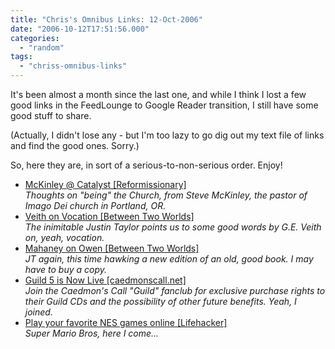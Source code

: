```yaml
---
title: "Chris's Omnibus Links: 12-Oct-2006"
date: "2006-10-12T17:51:56.000"
categories: 
  - "random"
tags: 
  - "chriss-omnibus-links"
---
```


It's been almost a month since the last one, and while I think I lost a few good links in the FeedLounge to Google Reader transition, I still have some good stuff to share.

(Actually, I didn't lose any - but I'm too lazy to go dig out my text file of links and find the good ones. Sorry.)

So, here they are, in sort of a serious-to-non-serious order. Enjoy!

- [McKinley @ Catalyst \[Reformissionary\]](http://www.stevekmccoy.com/reformissionary/2006/10/mckinley_cataly.html)  
    _Thoughts on "being" the Church, from Steve McKinley, the pastor of Imago Dei church in Portland, OR._
- [Veith on Vocation \[Between Two Worlds\]](http://theologica.blogspot.com/2006/10/veith-on-vocation.html)  
    _The inimitable Justin Taylor points us to some good words by G.E. Veith on, yeah, vocation._
- [Mahaney on Owen \[Between Two Worlds\]](http://theologica.blogspot.com/2006/10/mahaney-on-owen.html)  
    _JT again, this time hawking a new edition of an old, good book. I may have to buy a copy._
- [Guild 5 is Now Live \[caedmonscall.net\]](http://caedmonscall.net/2006/10/06/guild-5-is-now-live/)  
    _Join the Caedmon's Call "Guild" fanclub for exclusive purchase rights to their Guild CDs and the possibility of other future benefits. Yeah, I joined._
- [Play your favorite NES games online \[Lifehacker\]](http://www.lifehacker.com/software/gaming/play-your-favorite-nes-games-online-206073.php)  
    _Super Mario Bros, here I come..._

